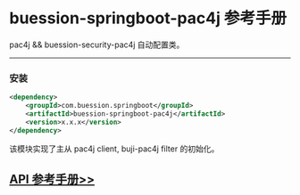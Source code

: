 # buession-springboot-pac4j 参考手册


pac4j && buession-security-pac4j 自动配置类。


---


### **安装**

```xml
<dependency>
    <groupId>com.buession.springboot</groupId>
    <artifactId>buession-springboot-pac4j</artifactId>
    <version>x.x.x</version>
</dependency>
```


该模块实现了主从 pac4j client, buji-pac4j filter 的初始化。


## [API 参考手册>>](/manual/2.0/docs/buession-springboot-pac4j/)